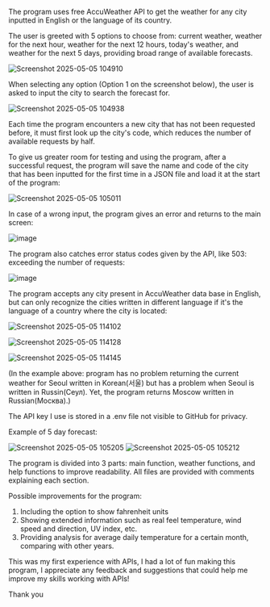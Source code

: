 The program uses free AccuWeather API to get the weather for any city inputted in English or the language of its country.

The user is greeted with 5 options to choose from: current weather, weather for the next hour, weather for the next 12 hours, today's weather, and weather for the next 5 days, providing broad range of available forecasts.

![Screenshot 2025-05-05 104910](https://github.com/user-attachments/assets/edc97dae-2880-45ab-9702-4b2a278affaa)


When selecting any option (Option 1 on the screenshot below), the user is asked to input the city to search the forecast for.

![Screenshot 2025-05-05 104938](https://github.com/user-attachments/assets/8fba156d-4a8e-43a2-bb4d-c73c3fdcd3e8)

Each time the program encounters a new city that has not been requested before, it must first look up the city's code, which reduces the number of available requests by half.

To give us greater room for testing and using the program, after a successful request, the program will save the name and code of the city that has been inputted for the first time in a JSON file and load it at the start of the program:


![Screenshot 2025-05-05 105011](https://github.com/user-attachments/assets/f285a41a-06dd-4ad9-a3ca-a9d3568380e9)

In case of a wrong input, the program gives an error and returns to the main screen:

![image](https://github.com/user-attachments/assets/5f078697-c787-4407-b5ec-fb48ed709993)

The program also catches error status codes given by the API, like 503: exceeding the number of requests:

![image](https://github.com/user-attachments/assets/355c7eeb-a1a3-4773-bffc-23944415c01e)

The program accepts any city present in AccuWeather data base in English, but can only recognize the cities written in different language if it's the language of a country where the city is located:

![Screenshot 2025-05-05 114102](https://github.com/user-attachments/assets/86b579c1-34fa-474e-957f-d664d7f1d52c)

![Screenshot 2025-05-05 114128](https://github.com/user-attachments/assets/6bdbac45-c17c-44fd-9170-f34d2189423b)

![Screenshot 2025-05-05 114145](https://github.com/user-attachments/assets/0d5c7757-d13c-4803-bc68-3f8355fadb7e)

(In the example above: program has no problem returning the current weather for Seoul written in Korean(서울) but has a problem when Seoul is written in Russin(Сеул). Yet, the program returns Moscow written in Russian(Москва).)

The API key I use is stored in a .env file not visible to GitHub for privacy.

Example of 5 day forecast:

![Screenshot 2025-05-05 105205](https://github.com/user-attachments/assets/ae15e3ca-017c-46fc-8fff-8200ce72abb0)
![Screenshot 2025-05-05 105212](https://github.com/user-attachments/assets/8367b9ac-d78e-4a1e-82c6-9dd48e1dedfe)

The program is divided into 3 parts: main function, weather functions, and help functions to improve readability. All files are provided with comments explaining each section.

Possible improvements for the program:
1. Including the option to show fahrenheit units
2. Showing extended information such as real feel temperature, wind speed and direction, UV index, etc.
3. Providing analysis for average daily temperature for a certain month, comparing with other years.

This was my first experience with APIs, I had a lot of fun making this program, I appreciate any feedback and suggestions that could help me improve my skills working with APIs!

Thank you


